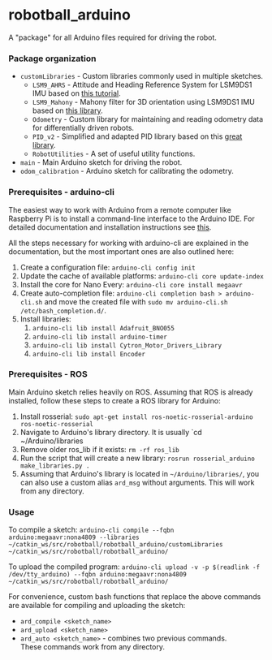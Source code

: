 # robotball_arduino

A "package" for all Arduino files required for driving the robot.

### Package organization
- `customLibraries` - Custom libraries commonly used in multiple sketches.
  - `LSM9_AHRS` - Attitude and Heading Reference System for LSM9DS1 IMU based on [this tutorial](https://learn.adafruit.com/how-to-fuse-motion-sensor-data-into-ahrs-orientation-euler-quaternions).
  - `LSM9_Mahony` - Mahony filter for 3D orientation using LSM9DS1 IMU based on [this library](https://github.com/jremington/LSM9DS1-AHRS).
  - `Odometry` - Custom library for maintaining and reading odometry data for differentially driven robots.
  - `PID_v2` - Simplified and adapted PID library based on this [great library](https://github.com/br3ttb/Arduino-PID-Library).
  - `RobotUtilities` - A set of useful utility functions.
- `main` - Main Arduino sketch for driving the robot.
- `odom_calibration` - Arduino sketch for calibrating the odometry.

### Prerequisites - arduino-cli
The easiest way to work with Arduino from a remote computer like Raspberry Pi is to install a command-line interface to the Arduino IDE. For detailed documentation and installation instructions see [this](https://arduino.github.io/arduino-cli/0.20/).

All the steps necessary for working with arduino-cli are explained in the documentation, but the most important ones are also outlined here:
1. Create a configuration file: `arduino-cli config init`
2. Update the cache of available platforms: `arduino-cli core update-index`
3. Install the core for Nano Every: `arduino-cli core install megaavr`
4. Create auto-completion file: `arduino-cli completion bash > arduino-cli.sh` and move the created file with `sudo mv arduino-cli.sh /etc/bash_completion.d/`.
5. Install libraries:
   1. `arduino-cli lib install Adafruit_BNO055`
   2. `arduino-cli lib install arduino-timer`
   3. `arduino-cli lib install Cytron_Motor_Drivers_Library`
   4. `arduino-cli lib install Encoder`


### Prerequisites - ROS
Main Arduino sketch relies heavily on ROS. Assuming that ROS is already installed, follow these steps to create a ROS library for Arduino:
1. Install rosserial: `sudo apt-get install ros-noetic-rosserial-arduino ros-noetic-rosserial`
2. Navigate to Arduino's library directory. It is usually `cd ~/Arduino/libraries
3. Remove older ros_lib if it exists: `rm -rf ros_lib`
4. Run the script that will create a new library: `rosrun rosserial_arduino make_libraries.py .`
5. Assuming that Arduino's library is located in `~/Arduino/libraries/`, you can also use a custom alias `ard_msg` without arguments. This will work from any directory.


### Usage
To compile a sketch: `arduino-cli compile --fqbn arduino:megaavr:nona4809 --libraries ~/catkin_ws/src/robotball/robotball_arduino/customLibraries ~/catkin_ws/src/robotball/robotball_arduino/`

To upload the compiled program: `arduino-cli upload -v -p $(readlink -f /dev/tty_arduino) --fqbn arduino:megaavr:nona4809 ~/catkin_ws/src/robotball/robotball_arduino/`

For convenience, custom bash functions that replace the above commands are available for compiling and uploading the sketch:
- `ard_compile <sketch_name>`
- `ard_upload <sketch_name>`
- `ard_auto <sketch_name>` - combines two previous commands.  
These commands work from any directory.
